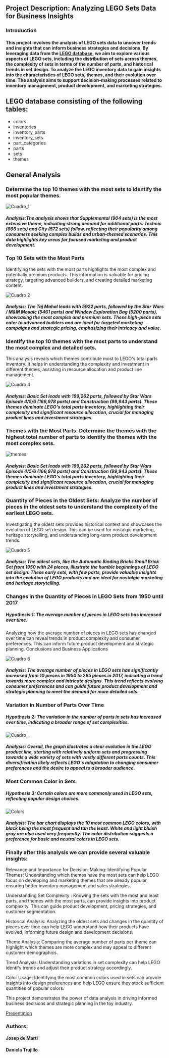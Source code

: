 ## Project Description: Analyzing LEGO Sets Data for Business Insights
### Introduction
#### This project involves the analysis of LEGO sets data to uncover trends and insights that can inform business strategies and decisions. By leveraging data from the [LEGO database](https://www.kaggle.com/datasets/rtatman/lego-database/data), we aim to explore various aspects of LEGO sets, including the distribution of sets across themes, the complexity of sets in terms of the number of parts, and historical trends in set design. To analyze the LEGO inventory data to gain insights into the characteristics of LEGO sets, themes, and their evolution over time. The analysis aims to support decision-making processes related to inventory management, product development, and marketing strategies.

## LEGO database consisting of the following tables:

- colors
- inventories
- inventory_parts
- inventory_sets
- part_categories
- parts
- sets
- themes

## General Analysis
### Determine the top 10 themes with the most sets to identify the most popular themes.

![Cuadro_1](https://github.com/DaniCoco31/miniproject_week4/blob/main/Visualizations/Number_of_Sets_per_Theme.png)

##### Analysis:The analysis shows that Supplemental (904 sets) is the most extensive theme, indicating strong demand for additional parts. Technic (666 sets) and City (572 sets) follow, reflecting their popularity among consumers seeking complex builds and urban-themed scenarios. This data highlights key areas for focused marketing and product development.

### Top 10 Sets with the Most Parts
Identifying the sets with the most parts highlights the most complex and potentially premium products. This information is valuable for pricing strategy, targeting advanced builders, and creating detailed marketing content.

![Cuadro 2](https://github.com/DaniCoco31/miniproject_week4/blob/main/Visualizations/Themes_with_the_Most_Parts.png)

##### Analysis:  The Taj Mahal leads with 5922 parts, followed by the Star Wars / M&M Mosaic (5461 parts) and Window Exploration Bag (5200 parts), showcasing the most complex and premium sets. These high-piece sets cater to advanced builders and are ideal for targeted marketing campaigns and strategic pricing, emphasizing their intricacy and value.


### Identify the top 10 themes with the most parts to understand the most complex and detailed sets.
This analysis reveals which themes contribute most to LEGO's total parts inventory. It helps in understanding the complexity and investment in different themes, assisting in resource allocation and product line management.

![Cuadro 4](https://github.com/DaniCoco31/miniproject_week4/blob/main/Visualizations/Themes_with_the_Most_Parts.png)

##### Analysis: Basic Set leads with 199,262 parts, followed by Star Wars Episode 4/5/6 (166,978 parts) and Construction (99,943 parts). These themes dominate LEGO's total parts inventory, highlighting their complexity and significant resource allocation, crucial for managing product lines and investment strategies.

### Themes with the Most Parts: Determine the themes with the highest total number of parts to identify the themes with the most complex sets.

![themes](https://github.com/DaniCoco31/miniproject_week4/blob/main/Visualizations/themes_with_most_parts.png)

##### Analysis: Basic Set leads with 199,262 parts, followed by Star Wars Episode 4/5/6 (166,978 parts) and Construction (99,943 parts). These themes dominate LEGO's total parts inventory, highlighting their complexity and significant resource allocation, crucial for managing product lines and investment strategies.

### Quantity of Pieces in the Oldest Sets: Analyze the number of pieces in the oldest sets to understand the complexity of the earliest LEGO sets. 
Investigating the oldest sets provides historical context and showcases the evolution of LEGO set design. This can be used for nostalgic marketing, heritage storytelling, and understanding long-term product development trends.

![Cuadro 5](https://github.com/DaniCoco31/miniproject_week4/blob/main/Visualizations/Quantity_of_Pieces_in_the_Oldest_Sets.png)

##### Analysis: The oldest sets, like the Automatic Binding Bricks Small Brick Set from 1950 with 24 pieces, illustrate the humble beginnings of LEGO set design. These early sets, with few parts, provide valuable insights into the evolution of LEGO products and are ideal for nostalgic marketing and heritage storytelling.

### Changes in the Quantity of Pieces in LEGO Sets from 1950 until 2017 
##### Hypothesis 1: The average number of pieces in LEGO sets has increased over time.
Analyzing how the average number of pieces in LEGO sets has changed over time can reveal trends in product complexity and consumer preferences. This can inform future product development and strategic planning.
Conclusions and Business Applications

![Cuadro 6](https://github.com/DaniCoco31/miniproject_week4/blob/main/Visualizations/Changes%20in%20the%20Quantity_of_Pieces_in_LEGO_Sets_from_1950_2017.png)

##### Analysis: The average number of pieces in LEGO sets has significantly increased from 10 pieces in 1950 to 265 pieces in 2017, indicating a trend towards more complex and intricate designs. This trend reflects evolving consumer preferences and can guide future product development and strategic planning to meet the demand for more detailed sets.

### Variation in Number of Parts Over Time
##### Hypothesis 2: The variation in the number of parts in sets has increased over time, indicating a broader range of set complexities.

![Cuadro__](https://github.com/DaniCoco31/miniproject_week4/blob/main/Visualizations/variation_num_part_over_year.png)

##### Analysis: Overall, the graph illustrates a clear evolution in the LEGO product line, starting with relatively uniform sets and progressing towards a wide variety of sets with vastly different parts counts. This diversification likely reflects LEGO's adaptation to changing consumer preferences and the desire to appeal to a broader audience.

### Most Common Color in Sets
##### Hypothesis 3: Certain colors are more commonly used in LEGO sets, reflecting popular design choices.
![Colors](https://github.com/DaniCoco31/miniproject_week4/blob/main/Visualizations/most_common_color_in_sets.png)

##### Analysis: The bar chart displays the 10 most common LEGO colors, with black being the most frequent and tan the least. White and light bluish gray are also used very frequently. The color distribution suggests a preference for basic and neutral colors in LEGO sets.

### Finally after this analysis we can provide several valuable insights:

Relevance and Importance for Decision-Making:
Identifying Popular Themes: Understanding which themes have the most sets can help LEGO focus on developing and marketing themes that are already popular, ensuring better inventory management and sales strategies.

Understanding Set Complexity : Knowing the sets with the most and least parts, and themes with the most parts, can provide insights into product complexity. This can guide product development, pricing strategies, and customer segmentation.

Historical Analysis: Analyzing the oldest sets and changes in the quantity of pieces over time can help LEGO understand how their products have evolved, informing future design and development decisions.

Theme Analysis: Comparing the average number of parts per theme can highlight which themes are more complex and may appeal to different customer demographics.

Trend Analysis: Understanding variations in set complexity can help LEGO identify trends and adjust their product strategy accordingly.

Color Usage: Identifying the most common colors used in sets can provide insights into design preferences and help LEGO ensure they stock sufficient quantities of popular colors.

This project demonstrates the power of data analysis in driving informed business decisions and strategic planning in the toy industry.

[Presentation](https://www.canva.com/design/DAGLTNadi9A/d0wNg4BSJlrT_ioaAhhV3w/edit?utm_content=DAGLTNadi9A&utm_campaign=designshare&utm_medium=link2&utm_source=sharebutton)

### Authors:
#### Josep de Marti
#### Daniela Trujillo


